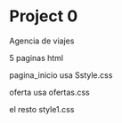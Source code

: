 # Project 0

Agencia de viajes

5 paginas html

pagina_inicio usa Sstyle.css

oferta usa ofertas.css
 
el resto style1.css

